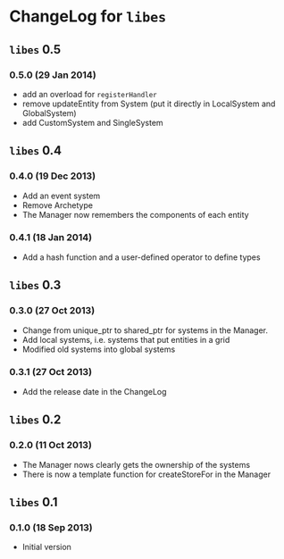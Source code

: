 # ChangeLog for `libes`

## `libes` 0.5

### 0.5.0 (29 Jan 2014)

* add an overload for `registerHandler`
* remove updateEntity from System (put it directly in LocalSystem and GlobalSystem)
* add CustomSystem and SingleSystem

## `libes` 0.4

### 0.4.0 (19 Dec 2013)

* Add an event system
* Remove Archetype
* The Manager now remembers the components of each entity

### 0.4.1 (18 Jan 2014)

* Add a hash function and a user-defined operator to define types

## `libes` 0.3

### 0.3.0 (27 Oct 2013)

* Change from unique_ptr to shared_ptr for systems in the Manager.
* Add local systems, i.e. systems that put entities in a grid
* Modified old systems into global systems

### 0.3.1 (27 Oct 2013)

* Add the release date in the ChangeLog

## `libes` 0.2

### 0.2.0 (11 Oct 2013)

* The Manager nows clearly gets the ownership of the systems
* There is now a template function for createStoreFor in the Manager

## `libes` 0.1

### 0.1.0 (18 Sep 2013)

* Initial version

